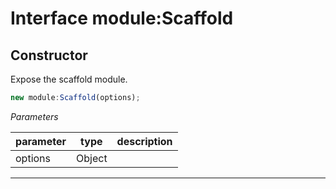 
# Interface module:Scaffold


## Constructor
Expose the scaffold module.

```js
new module:Scaffold(options);
```

*Parameters*

parameter | type | description
--------- | ---- | -----------
options | Object | 

---




